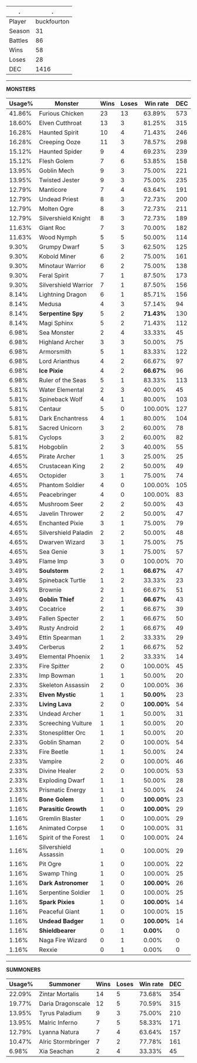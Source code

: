 .|.
|-|-
Player|buckfourton
Season|31
Battles|86
Wins|58
Loses|28
DEC|1416

---
**MONSTERS**

Usage%|Monster|Wins|Loses|Win rate|DEC|
-|-|-|-|-|-|
41.86%|Furious Chicken|23|13|63.89%|573|
18.60%|Elven Cutthroat|13|3|81.25%|315|
16.28%|Haunted Spirit|10|4|71.43%|246|
16.28%|Creeping Ooze|11|3|78.57%|298|
15.12%|Haunted Spider|9|4|69.23%|239|
15.12%|Flesh Golem|7|6|53.85%|158|
13.95%|Goblin Mech|9|3|75.00%|221|
13.95%|Twisted Jester|9|3|75.00%|235|
12.79%|Manticore|7|4|63.64%|191|
12.79%|Undead Priest|8|3|72.73%|200|
12.79%|Molten Ogre|8|3|72.73%|211|
12.79%|Silvershield Knight|8|3|72.73%|189|
11.63%|Giant Roc|7|3|70.00%|182|
11.63%|Wood Nymph|5|5|50.00%|114|
9.30%|Grumpy Dwarf|5|3|62.50%|125|
9.30%|Kobold Miner|6|2|75.00%|161|
9.30%|Minotaur Warrior|6|2|75.00%|138|
9.30%|Feral Spirit|7|1|87.50%|173|
9.30%|Silvershield Warrior|7|1|87.50%|156|
8.14%|Lightning Dragon|6|1|85.71%|156|
8.14%|Medusa|4|3|57.14%|94|
8.14%|**Serpentine Spy**|5|2|**71.43%**|130|
8.14%|Magi Sphinx|5|2|71.43%|112|
6.98%|Sea Monster|2|4|33.33%|45|
6.98%|Highland Archer|3|3|50.00%|75|
6.98%|Armorsmith|5|1|83.33%|122|
6.98%|Lord Arianthus|4|2|66.67%|97|
6.98%|**Ice Pixie**|4|2|**66.67%**|96|
6.98%|Ruler of the Seas|5|1|83.33%|113|
5.81%|Water Elemental|2|3|40.00%|45|
5.81%|Spineback Wolf|4|1|80.00%|103|
5.81%|Centaur|5|0|100.00%|127|
5.81%|Dark Enchantress|4|1|80.00%|104|
5.81%|Sacred Unicorn|3|2|60.00%|78|
5.81%|Cyclops|3|2|60.00%|82|
5.81%|Hobgoblin|2|3|40.00%|55|
4.65%|Pirate Archer|1|3|25.00%|25|
4.65%|Crustacean King|2|2|50.00%|49|
4.65%|Octopider|3|1|75.00%|74|
4.65%|Phantom Soldier|4|0|100.00%|105|
4.65%|Peacebringer|4|0|100.00%|83|
4.65%|Mushroom Seer|2|2|50.00%|43|
4.65%|Javelin Thrower|2|2|50.00%|47|
4.65%|Enchanted Pixie|3|1|75.00%|79|
4.65%|Silvershield Paladin|2|2|50.00%|48|
4.65%|Dwarven Wizard|3|1|75.00%|75|
4.65%|Sea Genie|3|1|75.00%|57|
3.49%|Flame Imp|3|0|100.00%|70|
3.49%|**Soulstorm**|2|1|**66.67%**|47|
3.49%|Spineback Turtle|1|2|33.33%|23|
3.49%|Brownie|2|1|66.67%|51|
3.49%|**Goblin Thief**|2|1|**66.67%**|43|
3.49%|Cocatrice|2|1|66.67%|39|
3.49%|Fallen Specter|2|1|66.67%|50|
3.49%|Rusty Android|2|1|66.67%|49|
3.49%|Ettin Spearman|1|2|33.33%|29|
3.49%|Cerberus|2|1|66.67%|52|
3.49%|Elemental Phoenix|1|2|33.33%|14|
2.33%|Fire Spitter|2|0|100.00%|45|
2.33%|Imp Bowman|1|1|50.00%|20|
2.33%|Skeleton Assassin|2|0|100.00%|36|
2.33%|**Elven Mystic**|1|1|**50.00%**|23|
2.33%|**Living Lava**|2|0|**100.00%**|54|
2.33%|Undead Archer|1|1|50.00%|31|
2.33%|Screeching Vulture|1|1|50.00%|20|
2.33%|Stonesplitter Orc|1|1|50.00%|20|
2.33%|Goblin Shaman|2|0|100.00%|54|
2.33%|Fire Beetle|1|1|50.00%|24|
2.33%|Vampire|2|0|100.00%|46|
2.33%|Divine Healer|2|0|100.00%|53|
2.33%|Exploding Dwarf|1|1|50.00%|28|
2.33%|Prismatic Energy|1|1|50.00%|24|
1.16%|**Bone Golem**|1|0|**100.00%**|23|
1.16%|**Parasitic Growth**|1|0|**100.00%**|29|
1.16%|Gremlin Blaster|1|0|100.00%|29|
1.16%|Animated Corpse|1|0|100.00%|31|
1.16%|Spirit of the Forest|1|0|100.00%|24|
1.16%|Silvershield Assassin|1|0|100.00%|29|
1.16%|Pit Ogre|1|0|100.00%|22|
1.16%|Swamp Thing|1|0|100.00%|25|
1.16%|**Dark Astronomer**|1|0|**100.00%**|26|
1.16%|Serpentine Soldier|1|0|100.00%|25|
1.16%|**Spark Pixies**|1|0|**100.00%**|14|
1.16%|Peaceful Giant|1|0|100.00%|15|
1.16%|**Undead Badger**|1|0|**100.00%**|14|
1.16%|**Shieldbearer**|0|1|**0.00%**|0|
1.16%|Naga Fire Wizard|0|1|0.00%|0|
1.16%|Rexxie|0|1|0.00%|0|

---
**SUMMONERS**

Usage%|Summoner|Wins|Loses|Win rate|DEC|
-|-|-|-|-|-|
22.09%|Zintar Mortalis|14|5|73.68%|354|
19.77%|Daria Dragonscale|12|5|70.59%|315|
13.95%|Tyrus Paladium|9|3|75.00%|210|
13.95%|Malric Inferno|7|5|58.33%|171|
12.79%|Lyanna Natura|7|4|63.64%|157|
10.47%|Alric Stormbringer|7|2|77.78%|161|
6.98%|Xia Seachan|2|4|33.33%|45|
